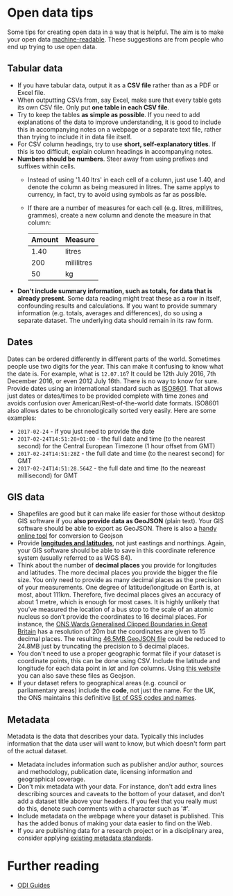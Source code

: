 # Open data tips
Some tips for creating open data in a way that is helpful. The aim is to make your open data [machine-readable](http://opendatahandbook.org/glossary/en/terms/machine-readable/). These suggestions are from people who end up trying to use open data.

## Tabular data
* If you have tabular data, output it as a **CSV file** rather than as a PDF or Excel file.
* When outputting CSVs from, say Excel, make sure that every table gets its own CSV file. Only put **one table in each CSV file**.
* Try to keep the tables **as simple as possible**. If you need to add explanations of the data to improve understanding, it is good to include this in accompanying notes on a webpage or a separate text file, rather than trying to include it in data file itself.
* For CSV column headings, try to use **short, self-explanatory titles**. If this is too difficult, explain column headings in accompanying notes.
* **Numbers should be numbers**. Steer away from using prefixes and suffixes within cells.
  * Instead of using '1.40 ltrs' in each cell of a column, just use 1.40, and denote the column as being measured in litres. The same applys to currency, in fact, try to avoid using symbols as far as possible.
  * If there are a number of measures for each cell (e.g. litres, millilitres, grammes), create a new column and denote the measure in that column:
  
    | Amount | Measure    |
    |--------|------------|
    | 1.40   | litres     |
    | 200    | mililitres |
    | 50     | kg         |
* **Don't include summary information, such as totals, for data that is already present**. Some data reading might treat these as a row in itself, confounding results and calculations. If you want to provide summary information (e.g. totals, averages and differences), do so using a separate dataset. The underlying data should remain in its raw form.

## Dates
Dates can be ordered differently in different parts of the world. Sometimes people use two digits for the year. This can make it confusing to know what the date is. For example, what is `12.07.16`? It could be 12th July 2016, 7th December 2016, or even 2012 July 16th. There is no way to know for sure. Provide dates using an international standard such as [ISO8601](https://en.wikipedia.org/wiki/ISO_8601). That allows just dates or dates/times to be provided complete with time zones and avoids confusion over American/Rest-of-the-world date formats. ISO8601 also allows dates to be chronologically sorted very easily. Here are some examples:
   * `2017-02-24` - if you just need to provide the date
   * `2017-02-24T14:51:28+01:00` - the full date and time (to the nearest second) for the Central European Timezone (1 hour offset from GMT)
   * `2017-02-24T14:51:28Z` - the full date and time (to the nearest second) for GMT
   * `2017-02-24T14:51:28.564Z` - the full date and time (to the neareast millisecond) for GMT


## GIS data
* Shapefiles are good but it can make life easier for those without desktop GIS software if you **also provide data as GeoJSON** (plain text). Your GIS software should be able to export as GeoJSON. There is also a [handy online tool](http://www.mapshaper.org/) for conversion to Geojson
* Provide **[longitudes and latitudes](https://en.wikipedia.org/wiki/Decimal_degrees)**, not just eastings and northings. Again, your GIS software should be able to save in this coordinate reference system (usually referred to as WGS 84).
* Think about the number of **decimal places** you provide for longitudes and latitudes. The more decimal places you provide the bigger the file size. You only need to provide as many decimal places as the precision of your measurements. One degree of latitude/longitude on Earth is, at most, about 111km. Therefore, five decimal places gives an accuracy of about 1 metre, which is enough for most cases. It is highly unlikely that you’ve measured the location of a bus stop to the scale of an atomic nucleus so don’t provide the coordinates to 16 decimal places. For instance, the [ONS Wards Generalised Clipped Boundaries in Great Britain](http://geoportal.statistics.gov.uk/datasets/afcc88affe5f450e9c03970b237a7999_2) has a resolution of 20m but the coordinates are given to 15 decimal places. The resulting [46.5MB GeoJSON file](http://geoportal.statistics.gov.uk/datasets/afcc88affe5f450e9c03970b237a7999_2.geojson) could be reduced to 24.8MB just by truncating the precision to 5 decimal places.
* You don't need to use a proper geographic format file if your dataset is coordinate points, this can be done using CSV. Include the latitude and longitude for each data point in *lat* and *lon* columns. Using [this website](http://geojson.io) you can also save these files as Geojson.
* If your dataset refers to geographical areas (e.g. council or parliamentary areas) include the **code**, not just the name. For the UK, the ONS maintains this definitive [list of GSS codes and names](https://www.ons.gov.uk/methodology/geography/geographicalproducts/namescodesandlookups/namesandcodeslistings).

## Metadata
Metadata is the data that describes your data. Typically this includes information that the data user will want to know, but which doesn't form part of the actual dataset.
* Metadata includes information such as publisher and/or author, sources and methodology, publication date, licensing information and geographical coverage.
* Don't mix metadata with your data. For instance, don't add extra lines describing sources and caveats to the bottom of your dataset, and don't add a dataset title above your headers. If you feel that you really must do this, denote such comments with a character such as '#'.
* Include metadata on the webpage where your dataset is published. This has the added bonus of making your data easier to find on the Web.
* If you are publishing data for a research project or in a disciplinary area, consider applying [existing metadata standards](http://www.dcc.ac.uk/drupal/resources/metadata-standards).

# Further reading
* [ODI Guides](http://theodi.org/guides)
